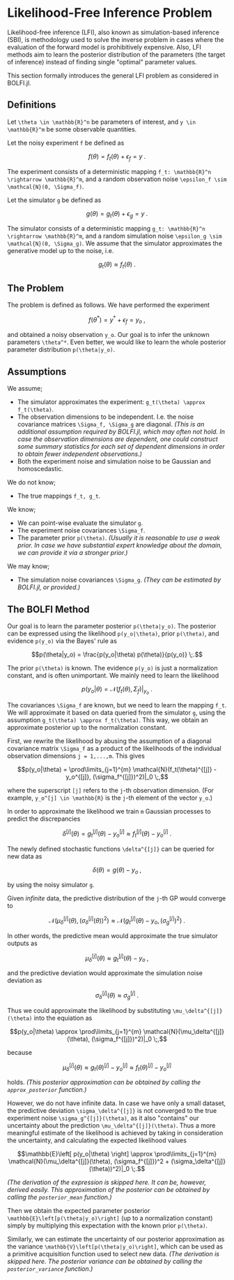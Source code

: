 
# Likelihood-Free Inference Problem

Likelihood-free inference (LFI), also known as simulation-based inference (SBI), is methodology used to solve the inverse problem in cases where the evaluation of the forward model is prohibitively expensive. Also, LFI methods aim to learn the posterior distribution of the parameters (the target of inference) instead of finding single "optimal" parameter values.

This section formally introduces the general LFI problem as considered in BOLFI.jl.

## Definitions

Let ``\theta \in \mathbb{R}^n`` be parameters of interest, and ``y \in \mathbb{R}^m`` be some observable quantities.

Let the noisy experiment ``f`` be defined as
```math
f(\theta) = f_t(\theta) + \epsilon_f = y \;.
```
The experiment consists of a deterministic mapping ``f_t: \mathbb{R}^n \rightarrow \mathbb{R}^m``, and a random observation noise ``\epsilon_f \sim \mathcal{N}(0, \Sigma_f)``.

Let the simulator ``g`` be defined as
```math
g(\theta) = g_t(\theta) + \epsilon_g = y \;.
```
The simulator consists of a deterministic mapping ``g_t: \mathbb{R}^n \rightarrow \mathbb{R}^m``, and a random simulation noise ``\epsilon_g \sim \mathcal{N}(0, \Sigma_g)``. We assume that the simulator approximates the generative model up to the noise, i.e.
```math
g_t(\theta) \approx f_t(\theta) \;.
```

## The Problem

The problem is defined as follows. We have performed the experiment
```math
f(\theta^*) = y^* + \epsilon_f = y_o \;,
```
and obtained a noisy observation ``y_o``. Our goal is to infer the unknown parameters ``\theta^*``. Even better, we would like to learn the whole posterior parameter distribution ``p(\theta|y_o)``.

## Assumptions

We assume;
- The simulator approximates the experiment: ``g_t(\theta) \approx f_t(\theta)``.
- The observation dimensions to be independent. I.e. the noise covariance matrices ``\Sigma_f, \Sigma_g`` are diagonal. _(This is an additional assumption required by BOLFI.jl, which may often not hold. In case the observation dimensions are dependent, one could construct some summary statistics for each set of dependent dimensions in order to obtain fewer independent observations.)_
- Both the experiment noise and simulation noise to be Gaussian and homoscedastic.

We do not know;
- The true mappings ``f_t, g_t``.

We know;
- We can point-wise evaluate the simulator ``g``.
- The experiment noise covariances ``\Sigma_f``.
- The parameter prior ``p(\theta)``. _(Usually it is reasonable to use a weak prior. In case we have substantial expert knowledge about the domain, we can provide it via a stronger prior.)_

We may know;
- The simulation noise covariances ``\Sigma_g``. _(They can be estimated by BOLFI.jl, or provided.)_

## The BOLFI Method

Our goal is to learn the parameter posterior ``p(\theta|y_o)``. The posterior can be expressed using the likelihood ``p(y_o|\theta)``, prior ``p(\theta)``, and evidence ``p(y_o)`` via the Bayes' rule as
```math
p(\theta|y_o) = \frac{p(y_o|\theta) p(\theta)}{p(y_o)} \;.
```
The prior ``p(\theta)`` is known. The evidence ``p(y_o)`` is just a normalization constant, and is often unimportant. We mainly need to learn the likelihood
```math
p(y_o|\theta) = \mathcal{N}(f_t(\theta), \Sigma_f)|_{y_o} \;.
```
The covariances ``\Sigma_f`` are known, but we need to learn the mapping ``f_t``. We will approximate it based on data queried from the simulator ``g``, using the assumption ``g_t(\theta) \approx f_t(\theta)``. This way, we obtain an approximate posterior up to the normalization constant.

First, we rewrite the likelihood by abusing the assumption of a diagonal covariance matrix ``\Sigma_f`` as a product of the likelihoods of the individual observation dimensions ``j = 1,...,m``. This gives
```math
p(y_o|\theta) = \prod\limits_{j=1}^{m} \mathcal{N}(f_t(\theta)^{[j]} - y_o^{[j]}, (\sigma_f^{[j]})^2)|_0 \;,
```
where the superscript ``[j]`` refers to the ``j``-th observation dimension. (For example, ``y_o^[j] \in \mathbb{R}`` is the ``j``-th element of the vector ``y_o``.)

In order to approximate the likelihood we train ``m`` Gaussian processes to predict the discrepancies
```math
\delta^{[j]}(\theta) = g_t^{[j]}(\theta) - y_o^{[j]} \approx f_t^{[j]}(\theta) - y_o^{[j]}\;.
```
The newly defined stochastic functions ``\delta^{[j]}`` can be queried for new data as
```math
\delta(\theta) = g(\theta) - y_o \;,
```
by using the noisy simulator ``g``.

Given _infinite_ data, the predictive distribution of the ``j``-th GP would converge to
```math
\mathcal{N}(\mu_\delta^{[j]}(\theta), (\sigma_\delta^{[j]}(\theta))^2) \approx \mathcal{N}(g_t^{[j]}(\theta) - y_o, (\sigma_g^{[j]})^2) \;.
```
In other words, the predictive mean would approximate the true simulator outputs as
```math
\mu_\delta^{[j]}(\theta) \approx g_t^{[j]}(\theta) - y_o \;,
```
and the predictive deviation would approximate the simulation noise deviation as
```math
\sigma_\delta^{[j]}(\theta) \approx \sigma_g^{[j]} \;.
```
Thus we could approximate the likelihood by substituting ``\mu_\delta^{[j]}(\theta)`` into the equiation as
```math
p(y_o|\theta) \approx \prod\limits_{j=1}^{m} \mathcal{N}(\mu_\delta^{[j]}(\theta), (\sigma_f^{[j]})^2)|_0 \;,
```
because
```math
\mu_\delta^{[j]}(\theta) \approx g_t(\theta)^{[j]} - y_o^{[j]} \approx f_t(\theta)^{[j]} - y_o^{[j]}
```
holds. _(This posterior approximation can be obtained by calling the `approx_posterior` function.)_

However, we do not have infinite data. In case we have only a small dataset, the predictive deviation ``\sigma_\delta^{[j]}`` is not converged to the true experiment noise ``\sigma_g^{[j]}(\theta)``, as it also "contains" our uncertainty about the prediction ``\mu_\delta^{[j]}(\theta)``. Thus a more meaningful estimate of the likelihood is achieved by taking in consideration the uncertainty, and calculating the expected likelihood values
```math
\mathbb{E}\left[ p(y_o|\theta) \right] \approx \prod\limits_{j=1}^{m} \mathcal{N}(\mu_\delta^{[j]}(\theta), (\sigma_f^{[j]})^2 + (\sigma_\delta^{[j]}(\theta))^2)|_0 \;.
```
_(The derivation of the expression is skipped here. It can be, however, derived easily. This approximation of the posterior can be obtained by calling the `posterior_mean` function.)_

Then we obtain the expected parameter posterior ``\mathbb{E}\left[p(\theta|y_o)\right]`` (up to a normalization constant) simply by multiplying this expectation with the known prior ``p(\theta)``.

Similarly, we can estimate the uncertainty of our posterior approximation as the variance ``\mathbb{V}\left[p(\theta|y_o)\right]``, which can be used as a primitive acquisition function used to select new data. _(The derivation is skipped here. The posterior variance can be obtained by calling the `posterior_variance` function.)_
